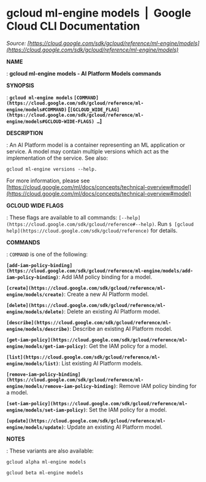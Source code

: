 # gcloud ml-engine models  |  Google Cloud CLI Documentation

*Source: [https://cloud.google.com/sdk/gcloud/reference/ml-engine/models](https://cloud.google.com/sdk/gcloud/reference/ml-engine/models)*

**NAME**

: **gcloud ml-engine models - AI Platform Models commands**

**SYNOPSIS**

: **`gcloud ml-engine models` `[COMMAND](https://cloud.google.com/sdk/gcloud/reference/ml-engine/models#COMMAND)` [`[GCLOUD_WIDE_FLAG](https://cloud.google.com/sdk/gcloud/reference/ml-engine/models#GCLOUD-WIDE-FLAGS) …`]**

**DESCRIPTION**

: An AI Platform model is a container representing an ML application or service. A
model may contain multiple versions which act as the implementation of the
service. See also:

```
gcloud ml-engine versions --help.
```

For more information, please see [https://cloud.google.com/ml/docs/concepts/technical-overview#model](https://cloud.google.com/ml/docs/concepts/technical-overview#model)

**GCLOUD WIDE FLAGS**

: These flags are available to all commands: `[--help](https://cloud.google.com/sdk/gcloud/reference#--help)`.
Run `$ [gcloud help](https://cloud.google.com/sdk/gcloud/reference)` for details.

**COMMANDS**

: ``COMMAND`` is one of the following:

**`[add-iam-policy-binding](https://cloud.google.com/sdk/gcloud/reference/ml-engine/models/add-iam-policy-binding)`**:
Add IAM policy binding for a model.

**`[create](https://cloud.google.com/sdk/gcloud/reference/ml-engine/models/create)`**:
Create a new AI Platform model.

**`[delete](https://cloud.google.com/sdk/gcloud/reference/ml-engine/models/delete)`**:
Delete an existing AI Platform model.

**`[describe](https://cloud.google.com/sdk/gcloud/reference/ml-engine/models/describe)`**:
Describe an existing AI Platform model.

**`[get-iam-policy](https://cloud.google.com/sdk/gcloud/reference/ml-engine/models/get-iam-policy)`**:
Get the IAM policy for a model.

**`[list](https://cloud.google.com/sdk/gcloud/reference/ml-engine/models/list)`**:
List existing AI Platform models.

**`[remove-iam-policy-binding](https://cloud.google.com/sdk/gcloud/reference/ml-engine/models/remove-iam-policy-binding)`**:
Remove IAM policy binding for a model.

**`[set-iam-policy](https://cloud.google.com/sdk/gcloud/reference/ml-engine/models/set-iam-policy)`**:
Set the IAM policy for a model.

**`[update](https://cloud.google.com/sdk/gcloud/reference/ml-engine/models/update)`**:
Update an existing AI Platform model.

**NOTES**

: These variants are also available:

```
gcloud alpha ml-engine models
```

```
gcloud beta ml-engine models
```